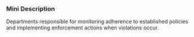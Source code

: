 ### Mini Description

Departments responsible for monitoring adherence to established policies and implementing enforcement actions when violations occur.
